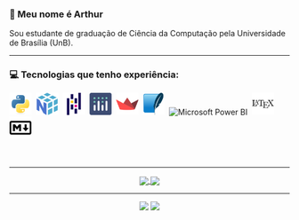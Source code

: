 ### 👋 Meu nome é Arthur
Sou estudante de graduação de Ciência da Computação pela Universidade de Brasília (UnB).

---

### 💻 Tecnologias que tenho experiência:

<div>
  <img src="https://github.com/devicons/devicon/blob/master/icons/python/python-original.svg" title="Python" alt="Python" width="40" height="40"/>&nbsp;
  <img src="https://github.com/devicons/devicon/blob/master/icons/numpy/numpy-original.svg" title="NumPy" alt="NumPy" width="40" height="40"/>&nbsp;
  <img src="https://github.com/devicons/devicon/blob/master/icons/pandas/pandas-original.svg" title="Pandas" alt="Pandas" width="40" height="40"/>&nbsp;
  <img src="https://github.com/devicons/devicon/blob/master/icons/plotly/plotly-original.svg" title="Plotly" alt="Plotly" width="40" height="40"/>&nbsp;
  <img src="https://github.com/devicons/devicon/blob/master/icons/streamlit/streamlit-original.svg" title="Streamlit" alt="Streamlit" width="40" height="40"/>&nbsp;
  <img src="https://github.com/devicons/devicon/blob/master/icons/sqlite/sqlite-original.svg" title="SQLite" alt="SQLite" width="40" height="40"/>&nbsp;
  <img src="https://github.com/microsoft/PowerBI-Icons/blob/main/SVG/Power-BI.svg" title="Microsoft Power BI" alt="Microsoft Power BI" width="40" height="40"/>&nbsp;
  <img src="https://github.com/devicons/devicon/blob/master/icons/latex/latex-original.svg" title="LaTeX" alt="LaTeX" width="40" height="40"/>&nbsp;
  <img src="https://github.com/devicons/devicon/blob/master/icons/markdown/markdown-original.svg" title="Markdown" alt="Markdown" width="40" height="40"/>&nbsp;
</div>


ㅤ

---

<p align="center">
  <a href="https://github.com/anuraghazra/github-readme-stats" target="_blank">
    <img
      align="center"
      height="200"
      src="https://github-readme-stats.vercel.app/api?username=arthmp&theme=dark&hide_border=false"
    />
  </a>
  <a href="https://github.com/anuraghazra/github-readme-stats" target="_blank">
    <img
      align="center"
      height="200"
      src="https://github-readme-stats.vercel.app/api/top-langs/?username=arthmp&layout=donut&theme=dark&langs_count=6&hide=jupyter%20notebook"
    />
  </a>
</p>

---

<div style="margin-top: 10px"></div>

<div align="center">
  <a href="https://www.linkedin.com/in/arthmp/" target="_blank"><img src="https://img.shields.io/badge/-LinkedIn-%230077B5?style=for-the-badge&logo=linkedin&logoColor=white" target="_blank"></a>  
  <a href = "mailto:arthur.ccpe@gmail.com"><img src="https://img.shields.io/badge/-Gmail-%23333?style=for-the-badge&logo=gmail&logoColor=white" target="_blank"></a>
</div>
